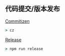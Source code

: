 ## 代码提交/版本发布

[Commitizen](https://github.com/commitizen/cz-cli)

``` cmd
> cz
```

[Release](https://github.com/release-it/release-it)

``` cmd
> npm run release
```